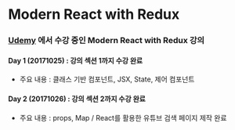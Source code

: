 # Modern React with Redux

### [Udemy](https://www.udemy.com/react-redux-korean/) 에서 수강 중인 Modern React with Redux 강의

#### Day 1 (20171025) : 강의 섹션 1까지 수강 완료  
- 주요 내용 : 클래스 기반 컴포넌트, JSX, State, 제어 컴포넌트

#### Day 2 (20171026) : 강의 섹션 2까지 수강 완료
- 주요 내용 : props, Map / React를 활용한 유튜브 검색 페이지 제작 완료